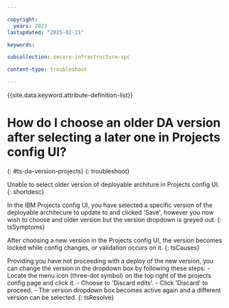 ```yaml
---

copyright:
  years: 2023
lastupdated: "2025-02-21"

keywords:

subcollection: secure-infrastructure-vpc

content-type: troubleshoot

---
```


{{site.data.keyword.attribute-definition-list}}

# How do I choose an older DA version after selecting a later one in Projects config UI?
{: #ts-da-version-projects}
{: troubleshoot}

Unable to select older version of deployable architure in Projects config UI.
{: shortdesc}

In the IBM Projects config UI, you have selected a specific version of the deployable architecure to update to and clicked 'Save', however you now wish to choose and older version but the version dropdown is greyed out.
{: tsSymptoms}

After choosing a new version in the Projects config UI, the version becomes locked while config changes, or validation occurs on it.
{: tsCauses}

Providing you have not proceeding with a deploy of the new version, you can change the version in the dropdown box by following these steps:
    - Locate the menu icon (three-dot symbol) on the top right of the projects config page and click it.
    - Choose to 'Discard edits'.
    - Click 'Discard' to proceed.
    - The version dropdown box becomes active again and a different version can be selected.
{: tsResolve}
